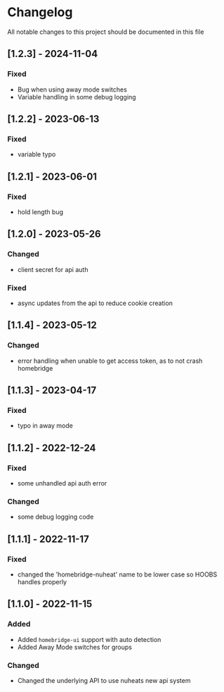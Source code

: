 # Changelog
All notable changes to this project should be documented in this file

## [1.2.3] - 2024-11-04
### Fixed
 - Bug when using away mode switches
 - Variable handling in some debug logging

## [1.2.2] - 2023-06-13
### Fixed
 - variable typo


## [1.2.1] - 2023-06-01
### Fixed
 - hold length bug

## [1.2.0] - 2023-05-26
### Changed
 - client secret for api auth

### Fixed
 - async updates from the api to reduce cookie creation

## [1.1.4] - 2023-05-12
### Changed
 - error handling when unable to get access token, as to not crash homebridge

## [1.1.3] - 2023-04-17
### Fixed
 - typo in away mode

## [1.1.2] - 2022-12-24
### Fixed
 - some unhandled api auth error
### Changed
 - some debug logging code

## [1.1.1] - 2022-11-17
### Fixed
 - changed the 'homebridge-nuheat' name to be lower case so HOOBS handles properly

 ## [1.1.0] - 2022-11-15
 ### Added
 - Added `homebridge-ui` support with auto detection
 - Added Away Mode switches for groups
 ### Changed
 - Changed the underlying API to use nuheats new api system
